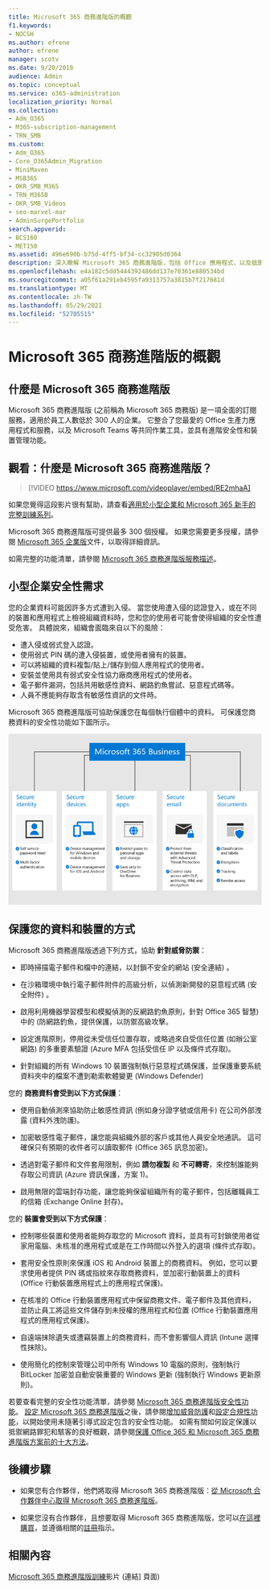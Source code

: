 ```yaml
---
title: Microsoft 365 商務進階版的概觀
f1.keywords:
- NOCSH
ms.author: efrene
author: efrene
manager: scotv
ms.date: 9/20/2018
audience: Admin
ms.topic: conceptual
ms.service: o365-administration
localization_priority: Normal
ms.collection:
- Adm_O365
- M365-subscription-management
- TRN_SMB
ms.custom:
- Adm_O365
- Core_O365Admin_Migration
- MiniMaven
- MSB365
- OKR_SMB_M365
- TRN_M365B
- OKR_SMB_Videos
- seo-marvel-mar
- AdminSurgePortfolio
search.appverid:
- BCS160
- MET150
ms.assetid: 496e690b-b75d-4ff5-bf34-cc32905d0364
description: 深入瞭解 Microsoft 365 商務進階版，包括 Office 應用程式，以及抵禦網路威脅的高級防護。
ms.openlocfilehash: e4a182c5dd5444392486dd137e70361e880534bd
ms.sourcegitcommit: a05f61a291eb4595fa9313757a3815b7f217681d
ms.translationtype: MT
ms.contentlocale: zh-TW
ms.lasthandoff: 05/29/2021
ms.locfileid: "52705515"
---
```

# <a name="overview-of-microsoft-365-business-premium"></a>Microsoft 365 商務進階版的概觀

## <a name="what-is-microsoft-365-business-premium"></a>什麼是 Microsoft 365 商務進階版

Microsoft 365 商務進階版 (之前稱為 Microsoft 365 商務版) 是一項全面的訂閱服務，適用於員工人數低於 300 人的企業。 它整合了您最愛的 Office 生產力應用程式和服務，以及 Microsoft Teams 等共同作業工具，並具有進階安全性和裝置管理功能。

## <a name="watch-what-is-microsoft-365-business-premium"></a>觀看：什麼是 Microsoft 365 商務進階版？

> [!VIDEO https://www.microsoft.com/videoplayer/embed/RE2mhaA] 
  
如果您覺得這段影片很有幫助，請查看[適用於小型企業和 Microsoft 365 新手的完整訓練系列](../business-video/index.yml)。 

Microsoft 365 商務進階版可提供最多 300 個授權。 如果您需要更多授權，請參閱 [Microsoft 365 企業版](../enterprise/index.yml)文件，以取得詳細資訊。

如需完整的功能清單，請參閱 [Microsoft 365 商務進階版服務描述](/office365/servicedescriptions/microsoft-365-service-descriptions/microsoft-365-business-service-description)。
  
## <a name="small-business-security-needs"></a>小型企業安全性需求

您的企業資料可能因許多方式遭到入侵。 當您使用遭入侵的認證登入，或在不同的裝置和應用程式上檢視組織資料時，您和您的使用者可能會使得組織的安全性遭受危害。 具體說來，組織會面臨來自以下的風險：

- 遭入侵或弱式登入認證。
- 使用弱式 PIN 碼的遭入侵裝置，或使用者擁有的裝置。
- 可以將組織的資料複製/貼上/儲存到個人應用程式的使用者。
- 安裝並使用具有弱式安全性協力廠商應用程式的使用者。
- 電子郵件漏洞，包括共用敏感性資料、網路釣魚嘗試、惡意程式碼等。
- 人員不應能夠存取含有敏感性資訊的文件時。

Microsoft 365 商務進階版可協助保護您在每個執行個體中的資料。 可保護您商務資料的安全性功能如下圖所示。

![顯示 M365B 如何保護您企業的圖表。](../media/m365businessvalueadd.png)

## <a name="how-your-data-and-devices-are-protected"></a>保護您的資料和裝置的方式

Microsoft 365 商務進階版透過下列方式，協助 **針對威脅防禦**：

- 即時掃描電子郵件和檔中的連結，以封鎖不安全的網站 (安全連結) 。

- 在沙箱環境中執行電子郵件附件的高級分析，以偵測新開發的惡意程式碼 (安全附件) 。 

- 啟用利用機器學習模型和模擬偵測的反網路釣魚原則，針對 Office 365 智慧) 中的 (防網路釣魚，提供保護，以防禦高級攻擊。 

- 設定進階原則，停用從未受信任位置存取，或略過來自受信任位置 (如辦公室網路) 的多重要素驗證 (Azure MFA 包括受信任 IP 以及條件式存取)。 

- 針對組織的所有 Windows 10 裝置強制執行惡意程式碼保護，並保護重要系統資料夾中的檔案不遭到勒索軟體變更 (Windows Defender)

您的 **商務資料會受到以下方式保護**：

- 使用自動偵測來協助防止敏感性資訊 (例如身分證字號或信用卡) 在公司外部洩露 (資料外洩防護)。 

- 加密敏感性電子郵件，讓您能與組織外部的客戶或其他人員安全地通訊。 這可確保只有預期的收件者可以讀取郵件 (Office 365 訊息加密)。

- 透過對電子郵件和文件套用限制，例如 **請勿複製** 和 **不可轉寄**，來控制誰能夠存取公司資訊 (Azure 資訊保護，方案 1)。

- 啟用無限的雲端封存功能，讓您能夠保留組織所有的電子郵件，包括離職員工的信箱 (Exchange Online 封存)。

您的 **裝置會受到以下方式保護**：

- 控制哪些裝置和使用者能夠存取您的 Microsoft 資料，並具有可封鎖使用者從家用電腦、未核准的應用程式或是在工作時間以外登入的選項 (條件式存取)。

- 套用安全性原則來保護 iOS 和 Android 裝置上的商務資料。 例如，您可以要求使用者提供 PIN 碼或指紋來存取商務資料，並加密行動裝置上的資料 (Office 行動裝置應用程式上的應用程式保護)。

- 在核准的 Office 行動裝置應用程式中保留商務文件、電子郵件及其他資料，並防止員工將這些文件儲存到未授權的應用程式和位置 (Office 行動裝置應用程式的應用程式保護)。

- 自遠端抹除遺失或遭竊裝置上的商務資料，而不會影響個人資訊 (Intune 選擇性抹除)。

- 使用簡化的控制來管理公司中所有 Windows 10 電腦的原則，強制執行 BitLocker 加密並自動安裝重要的 Windows 更新 (強制執行 Windows 更新原則)。

若要查看完整的安全性功能清單，請參閱 [Microsoft 365 商務進階版安全性功能](security-features.md)。 [設定 Microsoft 365 商務進階版](set-up.md)之後，請參閱[增加威脅防護](increase-threat-protection.md)和[設定合規性功能](set-up-compliance.md)，以開始使用未隨著引導式設定包含的安全性功能。 如需有關如何設定保護以抵禦網路罪犯和駭客的良好概觀，請參閱[保護 Office 365 和 Microsoft 365 商務進階版方案前的十大方法](/office365/admin/security-and-compliance/secure-your-business-data)。

## <a name="next-steps"></a>後續步驟

- 如果您有合作夥伴，他們將取得 Microsoft 365 商務進階版：[從 Microsoft 合作夥伴中心取得 Microsoft 365 商務進階版](get-microsoft-365-business.md)。

- 如果您沒有合作夥伴，且想要取得 Microsoft 365 商務進階版，您可以[在這裡購買](https://www.microsoft.com/microsoft-365/business)，並遵循相關的[註冊](sign-up.md)指示。

## <a name="related-content"></a>相關內容

[Microsoft 365 商務進階版訓練](../business-video/index.yml)影片 (連結] 頁面) 